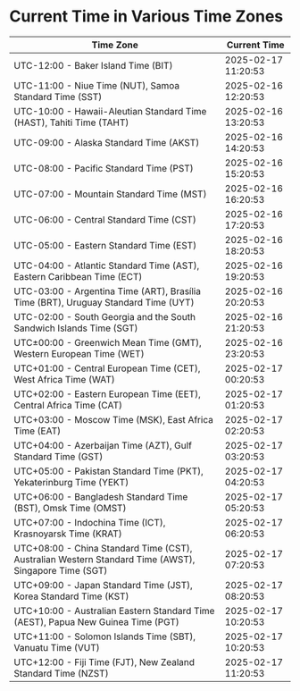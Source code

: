 # Current Time in Various Time Zones

| Time Zone | Current Time |
|-----------|--------------|
| UTC-12:00 - Baker Island Time (BIT) | 2025-02-17 11:20:53 |
| UTC-11:00 - Niue Time (NUT), Samoa Standard Time (SST) | 2025-02-16 12:20:53 |
| UTC-10:00 - Hawaii-Aleutian Standard Time (HAST), Tahiti Time (TAHT) | 2025-02-16 13:20:53 |
| UTC-09:00 - Alaska Standard Time (AKST) | 2025-02-16 14:20:53 |
| UTC-08:00 - Pacific Standard Time (PST) | 2025-02-16 15:20:53 |
| UTC-07:00 - Mountain Standard Time (MST) | 2025-02-16 16:20:53 |
| UTC-06:00 - Central Standard Time (CST) | 2025-02-16 17:20:53 |
| UTC-05:00 - Eastern Standard Time (EST) | 2025-02-16 18:20:53 |
| UTC-04:00 - Atlantic Standard Time (AST), Eastern Caribbean Time (ECT) | 2025-02-16 19:20:53 |
| UTC-03:00 - Argentina Time (ART), Brasília Time (BRT), Uruguay Standard Time (UYT) | 2025-02-16 20:20:53 |
| UTC-02:00 - South Georgia and the South Sandwich Islands Time (SGT) | 2025-02-16 21:20:53 |
| UTC±00:00 - Greenwich Mean Time (GMT), Western European Time (WET) | 2025-02-16 23:20:53 |
| UTC+01:00 - Central European Time (CET), West Africa Time (WAT) | 2025-02-17 00:20:53 |
| UTC+02:00 - Eastern European Time (EET), Central Africa Time (CAT) | 2025-02-17 01:20:53 |
| UTC+03:00 - Moscow Time (MSK), East Africa Time (EAT) | 2025-02-17 02:20:53 |
| UTC+04:00 - Azerbaijan Time (AZT), Gulf Standard Time (GST) | 2025-02-17 03:20:53 |
| UTC+05:00 - Pakistan Standard Time (PKT), Yekaterinburg Time (YEKT) | 2025-02-17 04:20:53 |
| UTC+06:00 - Bangladesh Standard Time (BST), Omsk Time (OMST) | 2025-02-17 05:20:53 |
| UTC+07:00 - Indochina Time (ICT), Krasnoyarsk Time (KRAT) | 2025-02-17 06:20:53 |
| UTC+08:00 - China Standard Time (CST), Australian Western Standard Time (AWST), Singapore Time (SGT) | 2025-02-17 07:20:53 |
| UTC+09:00 - Japan Standard Time (JST), Korea Standard Time (KST) | 2025-02-17 08:20:53 |
| UTC+10:00 - Australian Eastern Standard Time (AEST), Papua New Guinea Time (PGT) | 2025-02-17 10:20:53 |
| UTC+11:00 - Solomon Islands Time (SBT), Vanuatu Time (VUT) | 2025-02-17 10:20:53 |
| UTC+12:00 - Fiji Time (FJT), New Zealand Standard Time (NZST) | 2025-02-17 11:20:53 |
